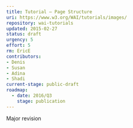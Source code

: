 ```yaml
---
title: Tutorial – Page Structure
uri: https://www.w3.org/WAI/tutorials/images/
repository: wai-tutorials
updated: 2015-02-27
status: draft
urgency: 5
effort: 5
rm: EricE
contributors:
- Denis
- Susan
- Adina
- Shadi
current-stage: public-draft
roadmap:
  - date: 2016/Q3
    stage: publication
---
```


Major revision
